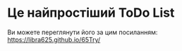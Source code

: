 # Це найпростіший ToDo List

Ви можете переглянути його за цим посиланням:  https://libra625.github.io/65Try/
